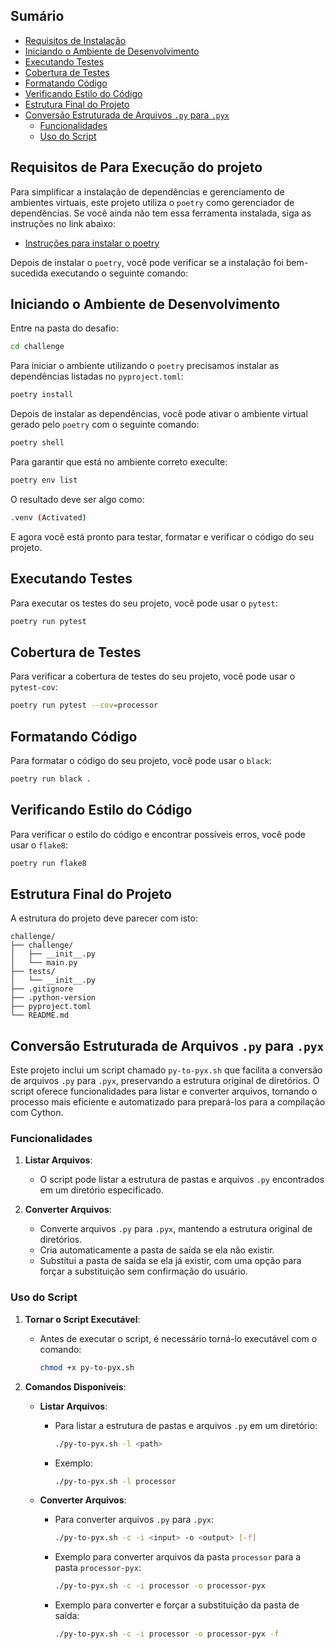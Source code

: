 ## Sumário

- [Requisitos de Instalação](#requisitos-de-instalação)
- [Iniciando o Ambiente de Desenvolvimento](#iniciando-o-ambiente-de-desenvolvimento)
- [Executando Testes](#executando-testes)
- [Cobertura de Testes](#cobertura-de-testes)
- [Formatando Código](#formatando-código)
- [Verificando Estilo do Código](#verificando-estilo-do-código)
- [Estrutura Final do Projeto](#estrutura-final-do-projeto)
- [Conversão Estruturada de Arquivos `.py` para `.pyx`](#conversão-estruturada-de-arquivos-py-para-pyx)
  - [Funcionalidades](#funcionalidades)
  - [Uso do Script](#uso-do-script)

## Requisitos de Para Execução do projeto

Para simplificar a instalação de dependências e gerenciamento de ambientes virtuais, este projeto utiliza o `poetry` como gerenciador de dependências.
Se você ainda não tem essa ferramenta instalada, siga as instruções no link abaixo:

- [Instruções para instalar o poetry](https://python-poetry.org/docs/#installation)

Depois de instalar o `poetry`, você pode verificar se a instalação foi bem-sucedida executando o seguinte comando:

## Iniciando o Ambiente de Desenvolvimento

Entre na pasta do desafio:

```bash
cd challenge
```

Para iniciar o ambiente utilizando o `poetry` precisamos instalar as dependências listadas no `pyproject.toml`:

```bash
poetry install
```

Depois de instalar as dependências, você pode ativar o ambiente virtual gerado pelo `poetry` com o seguinte comando:

```bash
poetry shell
```

Para garantir que está no ambiente correto execulte:

```bash
poetry env list
```

O resultado deve ser algo como:

```bash
.venv (Activated)
```

E agora você está pronto para testar, formatar e verificar o código do seu projeto.

## Executando Testes

Para executar os testes do seu projeto, você pode usar o `pytest`:

```bash
poetry run pytest
```

## Cobertura de Testes

Para verificar a cobertura de testes do seu projeto, você pode usar o `pytest-cov`:

```bash
poetry run pytest --cov=processor
```

## Formatando Código

Para formatar o código do seu projeto, você pode usar o `black`:

```bash
poetry run black .
```

## Verificando Estilo do Código

Para verificar o estilo do código e encontrar possíveis erros, você pode usar o `flake8`:

```bash
poetry run flake8
```

## Estrutura Final do Projeto

A estrutura do projeto deve parecer com isto:

```
challenge/
├── challenge/
│   ├── __init__.py
│   └── main.py
├── tests/
│   └── __init__.py
├── .gitignore
├── .python-version
├── pyproject.toml
└── README.md
```

## Conversão Estruturada de Arquivos `.py` para `.pyx`

Este projeto inclui um script chamado `py-to-pyx.sh` que facilita a conversão de arquivos `.py` para `.pyx`, preservando a estrutura original de diretórios. O script oferece funcionalidades para listar e converter arquivos, tornando o processo mais eficiente e automatizado para prepará-los para a compilação com Cython.

### Funcionalidades

1. **Listar Arquivos**:

   - O script pode listar a estrutura de pastas e arquivos `.py` encontrados em um diretório especificado.

2. **Converter Arquivos**:
   - Converte arquivos `.py` para `.pyx`, mantendo a estrutura original de diretórios.
   - Cria automaticamente a pasta de saída se ela não existir.
   - Substitui a pasta de saída se ela já existir, com uma opção para forçar a substituição sem confirmação do usuário.

### Uso do Script

1. **Tornar o Script Executável**:

   - Antes de executar o script, é necessário torná-lo executável com o comando:
     ```bash
     chmod +x py-to-pyx.sh
     ```

2. **Comandos Disponíveis**:

   - **Listar Arquivos**:

     - Para listar a estrutura de pastas e arquivos `.py` em um diretório:
       ```bash
       ./py-to-pyx.sh -l <path>
       ```
     - Exemplo:
       ```bash
       ./py-to-pyx.sh -l processor
       ```

   - **Converter Arquivos**:
     - Para converter arquivos `.py` para `.pyx`:
       ```bash
       ./py-to-pyx.sh -c -i <input> -o <output> [-f]
       ```
     - Exemplo para converter arquivos da pasta `processor` para a pasta `processor-pyx`:
       ```bash
       ./py-to-pyx.sh -c -i processor -o processor-pyx
       ```
     - Exemplo para converter e forçar a substituição da pasta de saída:
       ```bash
       ./py-to-pyx.sh -c -i processor -o processor-pyx -f
       ```
